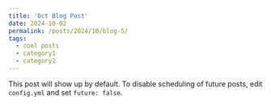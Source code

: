 ```yaml
---
title: 'Oct Blog Post'
date: 2024-10-02
permalink: /posts/2024/10/blog-5/
tags:
  - cool posts
  - category1
  - category2
---
```


This post will show up by default. To disable scheduling of future posts, edit `config.yml` and set `future: false`. 
